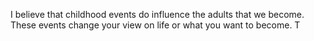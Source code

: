 I believe that childhood events do influence the adults that we become. These events change your view on life or what you want to become. T